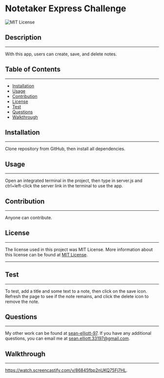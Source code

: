   # Notetaker Express Challenge
  
  ![MIT License](https://img.shields.io/static/v1?label=License&message=MIT%20License&color=green)
  
  
  ## Description
  --- 
  With this app, users can create, save, and delete notes. 
  
  ## Table of Contents
  ---
  * [Installation](#installation)
  * [Usage](#usage)
  * [Contribution](#contribution)
  * [License](#license)
  * [Test](#test)
  * [Questions](#questions)
  * [Walkthrough](#walkthrough)

  ## Installation
  ---
  Clone repository from GitHub, then install all dependencies.
  
  ## Usage
  ---
  Open an integrated terminal in the project, then type in server.js and ctrl+left-click the server link in the terminal to use the app. 
  
  ## Contribution
  ---
  Anyone can contribute.
  
  ## License
  ---
  The license used in this project was MIT License. More information about this license can be found at [MIT License](https://choosealicense.com/licenses/mit/).
    
  ---
  ## Test
  ---
  To test, add a title and some text to a note, then click on the save icon. Refresh the page to see if the note remains, and click the delete icon to remove the note. 
  
  ## Questions
  ---
  My other work can be found at <a href="https://github.com/sean-elliott-97" title="github profile" target = "blank">sean-elliott-97</a>. If you have any additional questions, you can email me at [sean.elliott.33197@gmail.com](mailto:sean.elliott.33197@gmail.com).
  
  ## Walkthrough
  ---
  <a href = "https://watch.screencastify.com/v/86845fbp2nUKQ75Fj7HL" target = "blank">https://watch.screencastify.com/v/86845fbp2nUKQ75Fj7HL</a>.
